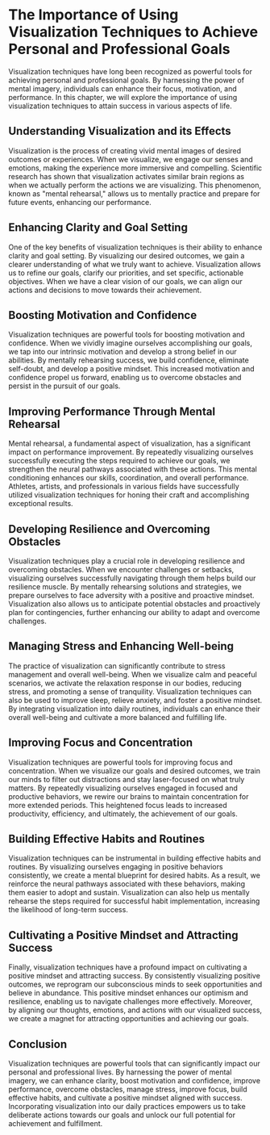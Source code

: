 The Importance of Using Visualization Techniques to Achieve Personal and Professional Goals
====================================================================================================

Visualization techniques have long been recognized as powerful tools for achieving personal and professional goals. By harnessing the power of mental imagery, individuals can enhance their focus, motivation, and performance. In this chapter, we will explore the importance of using visualization techniques to attain success in various aspects of life.

**Understanding Visualization and its Effects**
-----------------------------------------------

Visualization is the process of creating vivid mental images of desired outcomes or experiences. When we visualize, we engage our senses and emotions, making the experience more immersive and compelling. Scientific research has shown that visualization activates similar brain regions as when we actually perform the actions we are visualizing. This phenomenon, known as "mental rehearsal," allows us to mentally practice and prepare for future events, enhancing our performance.

**Enhancing Clarity and Goal Setting**
--------------------------------------

One of the key benefits of visualization techniques is their ability to enhance clarity and goal setting. By visualizing our desired outcomes, we gain a clearer understanding of what we truly want to achieve. Visualization allows us to refine our goals, clarify our priorities, and set specific, actionable objectives. When we have a clear vision of our goals, we can align our actions and decisions to move towards their achievement.

**Boosting Motivation and Confidence**
--------------------------------------

Visualization techniques are powerful tools for boosting motivation and confidence. When we vividly imagine ourselves accomplishing our goals, we tap into our intrinsic motivation and develop a strong belief in our abilities. By mentally rehearsing success, we build confidence, eliminate self-doubt, and develop a positive mindset. This increased motivation and confidence propel us forward, enabling us to overcome obstacles and persist in the pursuit of our goals.

**Improving Performance Through Mental Rehearsal**
--------------------------------------------------

Mental rehearsal, a fundamental aspect of visualization, has a significant impact on performance improvement. By repeatedly visualizing ourselves successfully executing the steps required to achieve our goals, we strengthen the neural pathways associated with these actions. This mental conditioning enhances our skills, coordination, and overall performance. Athletes, artists, and professionals in various fields have successfully utilized visualization techniques for honing their craft and accomplishing exceptional results.

**Developing Resilience and Overcoming Obstacles**
--------------------------------------------------

Visualization techniques play a crucial role in developing resilience and overcoming obstacles. When we encounter challenges or setbacks, visualizing ourselves successfully navigating through them helps build our resilience muscle. By mentally rehearsing solutions and strategies, we prepare ourselves to face adversity with a positive and proactive mindset. Visualization also allows us to anticipate potential obstacles and proactively plan for contingencies, further enhancing our ability to adapt and overcome challenges.

**Managing Stress and Enhancing Well-being**
--------------------------------------------

The practice of visualization can significantly contribute to stress management and overall well-being. When we visualize calm and peaceful scenarios, we activate the relaxation response in our bodies, reducing stress, and promoting a sense of tranquility. Visualization techniques can also be used to improve sleep, relieve anxiety, and foster a positive mindset. By integrating visualization into daily routines, individuals can enhance their overall well-being and cultivate a more balanced and fulfilling life.

**Improving Focus and Concentration**
-------------------------------------

Visualization techniques are powerful tools for improving focus and concentration. When we visualize our goals and desired outcomes, we train our minds to filter out distractions and stay laser-focused on what truly matters. By repeatedly visualizing ourselves engaged in focused and productive behaviors, we rewire our brains to maintain concentration for more extended periods. This heightened focus leads to increased productivity, efficiency, and ultimately, the achievement of our goals.

**Building Effective Habits and Routines**
------------------------------------------

Visualization techniques can be instrumental in building effective habits and routines. By visualizing ourselves engaging in positive behaviors consistently, we create a mental blueprint for desired habits. As a result, we reinforce the neural pathways associated with these behaviors, making them easier to adopt and sustain. Visualization can also help us mentally rehearse the steps required for successful habit implementation, increasing the likelihood of long-term success.

**Cultivating a Positive Mindset and Attracting Success**
---------------------------------------------------------

Finally, visualization techniques have a profound impact on cultivating a positive mindset and attracting success. By consistently visualizing positive outcomes, we reprogram our subconscious minds to seek opportunities and believe in abundance. This positive mindset enhances our optimism and resilience, enabling us to navigate challenges more effectively. Moreover, by aligning our thoughts, emotions, and actions with our visualized success, we create a magnet for attracting opportunities and achieving our goals.

**Conclusion**
--------------

Visualization techniques are powerful tools that can significantly impact our personal and professional lives. By harnessing the power of mental imagery, we can enhance clarity, boost motivation and confidence, improve performance, overcome obstacles, manage stress, improve focus, build effective habits, and cultivate a positive mindset aligned with success. Incorporating visualization into our daily practices empowers us to take deliberate actions towards our goals and unlock our full potential for achievement and fulfillment.
